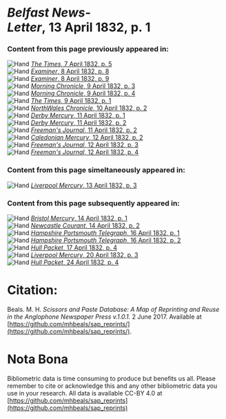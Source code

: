 # *Belfast News-Letter*, 13 April 1832, p. 1  
  
### Content from this page previously appeared in:  
![Hand](http://scissorsandpaste.net/wp-content/uploads/2017/06/smallhandpointer.png) [*The Times*, 7 April 1832, p. 5](https://mhbeals.github.io/sap_html/The-Times/The-Times-7-April-1832-p-5)  
![Hand](http://scissorsandpaste.net/wp-content/uploads/2017/06/smallhandpointer.png) [*Examiner*, 8 April 1832, p. 8](https://mhbeals.github.io/sap_html/Examiner/Examiner-8-April-1832-p-8)  
![Hand](http://scissorsandpaste.net/wp-content/uploads/2017/06/smallhandpointer.png) [*Examiner*, 8 April 1832, p. 9](https://mhbeals.github.io/sap_html/Examiner/Examiner-8-April-1832-p-9)  
![Hand](http://scissorsandpaste.net/wp-content/uploads/2017/06/smallhandpointer.png) [*Morning Chronicle*, 9 April 1832, p. 3](https://mhbeals.github.io/sap_html/Morning-Chronicle/Morning-Chronicle-9-April-1832-p-3)  
![Hand](http://scissorsandpaste.net/wp-content/uploads/2017/06/smallhandpointer.png) [*Morning Chronicle*, 9 April 1832, p. 4](https://mhbeals.github.io/sap_html/Morning-Chronicle/Morning-Chronicle-9-April-1832-p-4)  
![Hand](http://scissorsandpaste.net/wp-content/uploads/2017/06/smallhandpointer.png) [*The Times*, 9 April 1832, p. 1](https://mhbeals.github.io/sap_html/The-Times/The-Times-9-April-1832-p-1)  
![Hand](http://scissorsandpaste.net/wp-content/uploads/2017/06/smallhandpointer.png) [*NorthWales Chronicle*, 10 April 1832, p. 2](https://mhbeals.github.io/sap_html/NorthWales-Chronicle/NorthWales-Chronicle-10-April-1832-p-2)  
![Hand](http://scissorsandpaste.net/wp-content/uploads/2017/06/smallhandpointer.png) [*Derby Mercury*, 11 April 1832, p. 1](https://mhbeals.github.io/sap_html/Derby-Mercury/Derby-Mercury-11-April-1832-p-1)  
![Hand](http://scissorsandpaste.net/wp-content/uploads/2017/06/smallhandpointer.png) [*Derby Mercury*, 11 April 1832, p. 2](https://mhbeals.github.io/sap_html/Derby-Mercury/Derby-Mercury-11-April-1832-p-2)  
![Hand](http://scissorsandpaste.net/wp-content/uploads/2017/06/smallhandpointer.png) [*Freeman's Journal*, 11 April 1832, p. 2](https://mhbeals.github.io/sap_html/Freeman's-Journal/Freeman's-Journal-11-April-1832-p-2)  
![Hand](http://scissorsandpaste.net/wp-content/uploads/2017/06/smallhandpointer.png) [*Caledonian Mercury*, 12 April 1832, p. 2](https://mhbeals.github.io/sap_html/Caledonian-Mercury/Caledonian-Mercury-12-April-1832-p-2)  
![Hand](http://scissorsandpaste.net/wp-content/uploads/2017/06/smallhandpointer.png) [*Freeman's Journal*, 12 April 1832, p. 3](https://mhbeals.github.io/sap_html/Freeman's-Journal/Freeman's-Journal-12-April-1832-p-3)  
![Hand](http://scissorsandpaste.net/wp-content/uploads/2017/06/smallhandpointer.png) [*Freeman's Journal*, 12 April 1832, p. 4](https://mhbeals.github.io/sap_html/Freeman's-Journal/Freeman's-Journal-12-April-1832-p-4)  
  
### Content from this page simeltaneously appeared in:  
![Hand](http://scissorsandpaste.net/wp-content/uploads/2017/06/smallhandpointer.png) [*Liverpool Mercury*, 13 April 1832, p. 3](https://mhbeals.github.io/sap_html/Liverpool-Mercury/Liverpool-Mercury-13-April-1832-p-3)  
  
### Content from this page subsequently appeared in:  
![Hand](http://scissorsandpaste.net/wp-content/uploads/2017/06/smallhandpointer.png) [*Bristol Mercury*, 14 April 1832, p. 1](https://mhbeals.github.io/sap_html/Bristol-Mercury/Bristol-Mercury-14-April-1832-p-1)  
![Hand](http://scissorsandpaste.net/wp-content/uploads/2017/06/smallhandpointer.png) [*Newcastle Courant*, 14 April 1832, p. 2](https://mhbeals.github.io/sap_html/Newcastle-Courant/Newcastle-Courant-14-April-1832-p-2)  
![Hand](http://scissorsandpaste.net/wp-content/uploads/2017/06/smallhandpointer.png) [*Hampshire Portsmouth Telegraph*, 16 April 1832, p. 1](https://mhbeals.github.io/sap_html/Hampshire-Portsmouth-Telegraph/Hampshire-Portsmouth-Telegraph-16-April-1832-p-1)  
![Hand](http://scissorsandpaste.net/wp-content/uploads/2017/06/smallhandpointer.png) [*Hampshire Portsmouth Telegraph*, 16 April 1832, p. 2](https://mhbeals.github.io/sap_html/Hampshire-Portsmouth-Telegraph/Hampshire-Portsmouth-Telegraph-16-April-1832-p-2)  
![Hand](http://scissorsandpaste.net/wp-content/uploads/2017/06/smallhandpointer.png) [*Hull Packet*, 17 April 1832, p. 4](https://mhbeals.github.io/sap_html/Hull-Packet/Hull-Packet-17-April-1832-p-4)  
![Hand](http://scissorsandpaste.net/wp-content/uploads/2017/06/smallhandpointer.png) [*Liverpool Mercury*, 20 April 1832, p. 3](https://mhbeals.github.io/sap_html/Liverpool-Mercury/Liverpool-Mercury-20-April-1832-p-3)  
![Hand](http://scissorsandpaste.net/wp-content/uploads/2017/06/smallhandpointer.png) [*Hull Packet*, 24 April 1832, p. 4](https://mhbeals.github.io/sap_html/Hull-Packet/Hull-Packet-24-April-1832-p-4)  


# Citation: 

Beals. M. H. *Scissors and Paste Database: A Map of Reprinting and Reuse in the Anglophone Newspaper Press v.1.0.1.* 2 June 2017. Available at [https://github.com/mhbeals/sap_reprints/](https://github.com/mhbeals/sap_reprints/). 

# Nota Bona

Bibliometric data is time consuming to produce but benefits us all. Please remember to cite or acknowledge this and any other bibliometric data you use in your research. All data is available CC-BY 4.0 at [https://github.com/mhbeals/sap_reprints](https://github.com/mhbeals/sap_reprints)